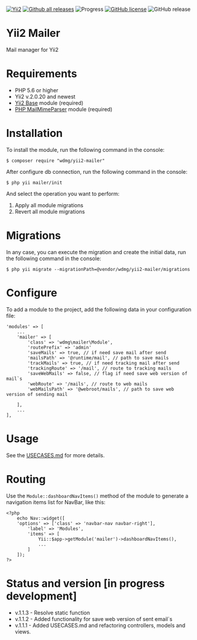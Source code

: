 [![Yii2](https://img.shields.io/badge/required-Yii2_v2.0.20-blue.svg)](https://packagist.org/packages/yiisoft/yii2)
[![Github all releases](https://img.shields.io/github/downloads/wdmg/yii2-mailer/total.svg)](https://GitHub.com/wdmg/yii2-mailer/releases/)
![Progress](https://img.shields.io/badge/progress-ready_to_use-green.svg)
[![GitHub license](https://img.shields.io/github/license/wdmg/yii2-mailer.svg)](https://github.com/wdmg/yii2-mailer/blob/master/LICENSE)
![GitHub release](https://img.shields.io/github/release/wdmg/yii2-mailer/all.svg)

# Yii2 Mailer
Mail manager for Yii2

# Requirements 
* PHP 5.6 or higher
* Yii2 v.2.0.20 and newest
* [Yii2 Base](https://github.com/wdmg/yii2-base) module (required)
* [PHP MailMimeParser](https://github.com/zbateson/mail-mime-parser) module (required)

# Installation
To install the module, run the following command in the console:

`$ composer require "wdmg/yii2-mailer"`

After configure db connection, run the following command in the console:

`$ php yii mailer/init`

And select the operation you want to perform:
  1) Apply all module migrations
  2) Revert all module migrations

# Migrations
In any case, you can execute the migration and create the initial data, run the following command in the console:

`$ php yii migrate --migrationPath=@vendor/wdmg/yii2-mailer/migrations`

# Configure
To add a module to the project, add the following data in your configuration file:

    'modules' => [
        ...
        'mailer' => [
            'class' => 'wdmg\mailer\Module',
            'routePrefix' => 'admin'
            'saveMails' => true, // if need save mail after send
            'mailsPath' => '@runtime/mail', // path to save mails
            'trackMails' => true, // if need tracking mail after send
            'trackingRoute' => '/mail', // route to tracking mails
            'saveWebMails' => false, // flag if need save web version of mail`s
            'webRoute' => '/mails', // route to web mails
            'webMailsPath' => '@webroot/mails', // path to save web version of sending mail
            
        ],
        ...
    ],


# Usage
See the [USECASES.md](https://github.com/wdmg/yii2-mailer/blob/master/USECASES.md) for more details.

# Routing
Use the `Module::dashboardNavItems()` method of the module to generate a navigation items list for NavBar, like this:

    <?php
        echo Nav::widget([
        'options' => ['class' => 'navbar-nav navbar-right'],
            'label' => 'Modules',
            'items' => [
                Yii::$app->getModule('mailer')->dashboardNavItems(),
                ...
            ]
        ]);
    ?>

# Status and version [in progress development]
* v.1.1.3 - Resolve static function
* v.1.1.2 - Added functionality for save web version of sent email`s
* v.1.1.1 - Added USECASES.md and refactoring controllers, models and views.